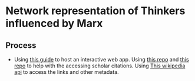 # Network representation of Thinkers influenced by Marx

## Process

- Using [this guide](https://memgraph.com/blog/how-to-visualize-a-social-network-in-python-with-a-graph-database) to host an interactive web app. Using [this repo](https://github.com/scholarly-python-package/scholarly) and [this repo](https://github.com/edsu/etudier) to help with the accessing scholar citations. Using [This wikipedia api](https://github.com/goldsmith/Wikipedia) to access the links and other metadata.